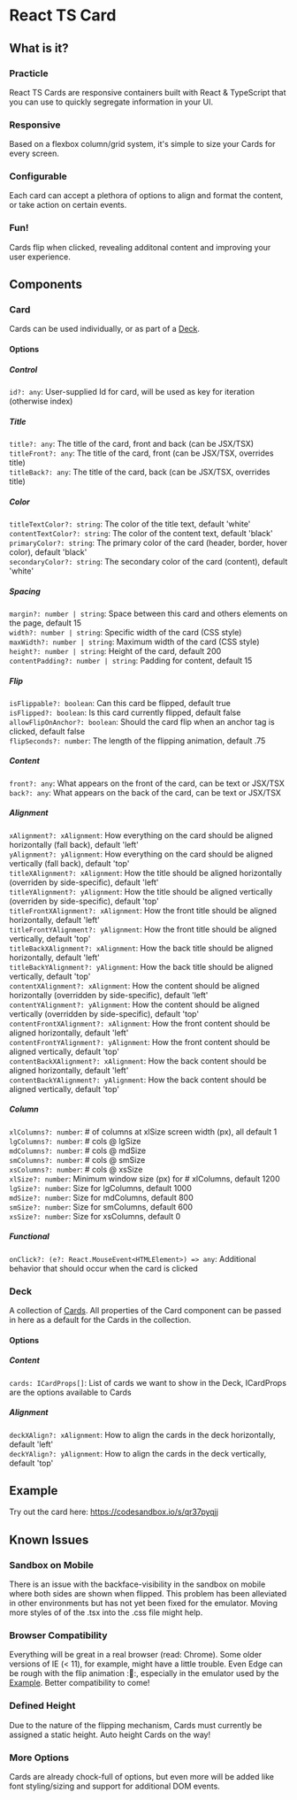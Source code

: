 React TS Card
=============

What is it?
-----------
### Practicle
React TS Cards are responsive containers built with React & TypeScript that you can use to quickly segregate information in your UI.
 
### Responsive
Based on a flexbox column/grid system, it's simple to size your Cards for every screen.

### Configurable
Each card can accept a plethora of options to align and format the content, or take action on certain events.

### Fun!
Cards flip when clicked, revealing additonal content and improving your user experience.

Components
----------
### Card
Cards can be used individually, or as part of a <a href="#deck">Deck</a>.

#### Options

##### Control
`id?: any`: User-supplied Id for card, will be used as key for iteration (otherwise index)  

##### Title
`title?: any`: The title of the card, front and back (can be JSX/TSX)  
`titleFront?: any`: The title of the card, front (can be JSX/TSX, overrides title)  
`titleBack?: any`: The title of the card, back (can be JSX/TSX, overrides title)  

##### Color
`titleTextColor?: string`: The color of the title text, default 'white'  
`contentTextColor?: string`: The color of the content text, default 'black'  
`primaryColor?: string`: The primary color of the card (header, border, hover color), default 'black'  
`secondaryColor?: string`: The secondary color of the card (content), default 'white'  

##### Spacing
`margin?: number | string`: Space between this card and others elements on the page, default 15  
`width?: number | string`: Specific width of the card (CSS style)  
`maxWidth?: number | string`: Maximum width of the card (CSS style)  
`height?: number | string`: Height of the card, default 200   
`contentPadding?: number | string`: Padding for content, default 15  

##### Flip
`isFlippable?: boolean`: Can this card be flipped, default true  
`isFlipped?: boolean`: Is this card currently flipped, default false  
`allowFlipOnAnchor?: boolean`: Should the card flip when an anchor tag is clicked, default false  
`flipSeconds?: number`: The length of the flipping animation, default .75  

##### Content
`front?: any`: What appears on the front of the card, can be text or JSX/TSX  
`back?: any`: What appears on the back of the card, can be text or JSX/TSX  

##### Alignment
`xAlignment?: xAlignment`: How everything on the card should be aligned horizontally (fall back), default 'left'  
`yAlignment?: yAlignment`: How everything on the card should be aligned vertically (fall back), default 'top'                           
`titleXAlignment?: xAlignment`: How the title should be aligned horizontally (overriden by side-specific), default 'left'  
`titleYAlignment?: yAlignment`: How the title should be aligned vertically (overriden by side-specific), default 'top'  
`titleFrontXAlignment?: xAlignment`: How the front title should be aligned horizontally, default 'left'  
`titleFrontYAlignment?: yAlignment`: How the front title should be aligned vertically, default 'top'  
`titleBackXAlignment?: xAlignment`: How the back title should be aligned horizontally, default 'left'  
`titleBackYAlignment?: yAlignment`: How the back title should be aligned vertically, default 'top'  
`contentXAlignment?: xAlignment`: How the content should be aligned horizontally (overridden by side-specific), default 'left'  
`contentYAlignment?: yAlignment`: How the content should be aligned vertically (overridden by side-specific), default 'top'  
`contentFrontXAlignment?: xAlignment`: How the front content should be aligned horizontally, default 'left'  
`contentFrontYAlignment?: yAlignment`: How the front content should be aligned vertically, default 'top'  
`contentBackXAlignment?: xAlignment`: How the back content should be aligned horizontally, default 'left'  
`contentBackYAlignment?: yAlignment`: How the back content should be aligned vertically, default 'top'   

##### Column
`xlColumns?: number`: # of columns at xlSize screen width (px), all default 1  
`lgColumns?: number`: # cols @ lgSize  
`mdColumns?: number`: # cols @ mdSize  
`smColumns?: number`: # cols @ smSize  
`xsColumns?: number`: # cols @ xsSize  
`xlSize?: number`: Minimum window size (px) for # xlColumns, default 1200  
`lgSize?: number`: Size for lgColumns, default 1000  
`mdSize?: number`: Size for mdColumns, default 800  
`smSize?: number`: Size for smColumns, default 600  
`xsSize?: number`: Size for xsColumns, default 0  

##### Functional
`onClick?: (e?: React.MouseEvent<HTMLElement>) => any`: Additional behavior that should occur when the card is clicked  

### Deck
A collection of <a href="#card">Cards</a>.  All properties of the Card component can be passed in here as a default for the Cards in the collection.

#### Options
##### Content
`cards: ICardProps[]`: List of cards we want to show in the Deck, ICardProps are the options available to Cards  

##### Alignment
`deckXAlign?: xAlignment`: How to align the cards in the deck horizontally, default 'left'  
`deckYAlign?: yAlignment`: How to align the cards in the deck vertically, default 'top'  

Example
--------
Try out the card here: https://codesandbox.io/s/qr37pyqjj

Known Issues
------------
### Sandbox on Mobile
There is an issue with the backface-visibility in the sandbox on mobile where both sides are shown when flipped.  This problem has been alleviated in other environments but has not yet been fixed for the emulator.  Moving more styles of of the .tsx into the .css file might help.

### Browser Compatibility
Everything will be great in a real browser (read: Chrome).  Some older versions of IE (< 11), for example, might have a little trouble.  Even Edge can be rough with the flip animation ::facepalm::, especially in the emulator used by the <a href="#example">Example</a>.    Better compatibility to come!

### Defined Height
Due to the nature of the flipping mechanism, Cards must currently be assigned a static height.  Auto height Cards on the way!

### More Options
Cards are already chock-full of options, but even more will be added like font styling/sizing and support for additional DOM events.